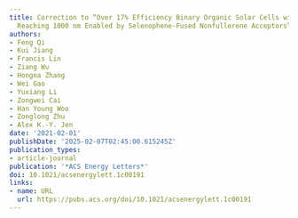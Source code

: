 ```yaml
---
title: Correction to “Over 17% Efficiency Binary Organic Solar Cells with Photoresponses
  Reaching 1000 nm Enabled by Selenophene-Fused Nonfullerene Acceptors”
authors:
- Feng Qi
- Kui Jiang
- Francis Lin
- Ziang Wu
- Hongna Zhang
- Wei Gao
- Yuxiang Li
- Zongwei Cai
- Han Young Woo
- Zonglong Zhu
- Alex K.-Y. Jen
date: '2021-02-01'
publishDate: '2025-02-07T02:45:00.615245Z'
publication_types:
- article-journal
publication: '*ACS Energy Letters*'
doi: 10.1021/acsenergylett.1c00191
links:
- name: URL
  url: https://pubs.acs.org/doi/10.1021/acsenergylett.1c00191
---
```

